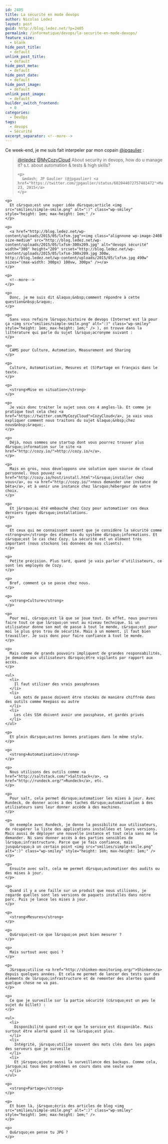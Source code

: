```yaml
---
id: 2405
title: La sécurité en mode devops
author: Nicolas Ledez
layout: post
guid: http://blog.ledez.net/?p=2405
permalink: /informatique/devops/la-securite-en-mode-devops/
feature_size:
  - blank
hide_post_title:
  - default
unlink_post_title:
  - default
hide_post_meta:
  - default
hide_post_date:
  - default
hide_post_image:
  - default
unlink_post_image:
  - default
builder_switch_frontend:
  - 0
categories:
  - DevOps
tags:
  - devops
  - Sécurité
excerpt_separator: <!--more-->
---
```

Ce week-end, je me suis fait interpeler par mon copain [@jpgaulier][1] :

<div class="post-embed">
  <blockquote class="twitter-tweet" width="500">
    <p lang="en" dir="ltr">
      <a href="https://twitter.com/nledez">@nledez</a> <a href="https://twitter.com/MyCozyCloud">@MyCozyCloud</a> About security in devops, how do u manage it? s.t. about automation & tests & high skills?
    </p>
    
    <p>
      &mdash; JP Gaulier (@jpgaulier) <a href="https://twitter.com/jpgaulier/status/602044072757481472">May 23, 2015</a>
    </p>
  </blockquote>
  
  <p>
    </div> 
    
    <p>
      Et c&rsquo;est une super idée d&rsquo;article <img src="smilies/simple-smile.png" alt=":)" class="wp-smiley" style="height: 1em; max-height: 1em;" />
    </p>
    
    <p>
      <a href="http://blog.ledez.net/wp-content/uploads/2015/05/lxfsm.jpg"><img class="alignnone wp-image-2408 size-medium" src="http://blog.ledez.net/wp-content/uploads/2015/05/lxfsm-300x209.jpg" alt="devops sécurité" width="300" height="209" srcset="http://blog.ledez.net/wp-content/uploads/2015/05/lxfsm-300x209.jpg 300w, http://blog.ledez.net/wp-content/uploads/2015/05/lxfsm.jpg 490w" sizes="(max-width: 300px) 100vw, 300px" /></a>
    </p>
    
    <p>
      <!--more-->
    </p>
    
    <p>
      Donc, je me suis dit &laquo;&nbsp;comment répondre à cette question&nbsp;&raquo;.
    </p>
    
    <p>
      Sans vous refaire l&rsquo;histoire de devops (Internet est là pour ça <img src="smilies/simple-smile.png" alt=":)" class="wp-smiley" style="height: 1em; max-height: 1em;" /> ), on trouve dans la littérature qui parle du sujet l&rsquo;acronyme suivant :
    </p>
    
    <p>
      CAMS pour Culture, Automation, Measurement and Sharing
    </p>
    
    <p>
      Culture, Automatisation, Mesures et (S)Partage en français dans le texte.
    </p>
    
    <p>
      <strong>Mise en situation</strong>
    </p>
    
    <p>
      Je vais donc traiter le sujet sous ces 4 angles-là. Et comme je pratique tout cela chez <a href="https://twitter.com/MyCozyCloud">CozyCloud</a>, je vais vous expliquer comment nous traitons du sujet &laquo;&nbsp;chez nous&nbsp;&raquo;.
    </p>
    
    <p>
      Déjà, nous sommes une startup dont vous pourrez trouver plus d&rsquo;information sur le site <a href="http://cozy.io/">http://cozy.io/</a>.
    </p>
    
    <p>
      Mais en gros, nous développons une solution open source de cloud personnel. Vous pouvez <a href="http://cozy.io/host/install.html">l&rsquo;installer chez vous</a>, ou <a href="http://cozy.io/">nous demander une instance de bêta</a>, et à venir une instance chez l&rsquo;hébergeur de votre choix.
    </p>
    
    <p>
      Et j&rsquo;ai été embauché chez Cozy pour automatiser ces deux derniers types d&rsquo;installations.
    </p>
    
    <p>
      Et ceux qui me connaissent savent que je considère la sécurité comme <strong>un</strong> des éléments du système d&rsquo;informations. Et c&rsquo;est le cas chez Cozy. La sécurité est un élément très important (nous stockons les données de nos clients).
    </p>
    
    <p>
      Petite précision. Plus tard, quand je vais parler d’utilisateurs, ce sont les employés de Cozy.
    </p>
    
    <p>
      Bref, comment ça se passe chez nous.
    </p>
    
    <p>
      <strong>Culture</strong>
    </p>
    
    <p>
      Pour moi, c&rsquo;est là que se joue tout. En effet, nous pourrons faire tout ce que l&rsquo;on veut au niveau technique. Si un utilisateur donne son mot de passe à tout le monde, c&rsquo;est pour moi le plus gros trou de sécurité. Mais à un moment, il faut bien travailler. Je suis donc pour faire confiance à tout le monde.
    </p>
    
    <p>
      Mais comme de grands pouvoirs impliquent de grandes responsabilités, je demande aux utilisateurs d&rsquo;être vigilants par rapport aux accès.
    </p>
    
    <ul>
      <li>
        Il faut utiliser des vrais passphrases
      </li>
      <li>
        Les mots de passe doivent être stockés de manière chiffrée dans des outils comme Keepass ou autre
      </li>
      <li>
        Les clés SSH doivent avoir une passphase, et gardés privés
      </li>
    </ul>
    
    <p>
      Et plein d&rsquo;autres bonnes pratiques dans le même style.
    </p>
    
    <p>
      <strong>Automatisation</strong>
    </p>
    
    <p>
      Nous utilisons des outils comme <a href="http://saltstack.com/">Saltstack</a>, <a href="http://rundeck.org/">Rundeck</a>, etc.
    </p>
    
    <p>
      Pour salt, cela permet d&rsquo;automatiser les mises à jour. Avec Rundeck, de donner accès à des taches d&rsquo;automatisation à des utilisateurs sans leur donner accède à des machines.
    </p>
    
    <p>
      Un exemple avec Rundeck, je donne la possibilité aux utilisateurs, de récupérer la liste des applications installées et leurs versions. Mais aussi de déployer une nouvelle instance et tout cela sans me le demander. Ni sans donner accès à des parties sensibles de l&rsquo;infrastructure. Parce que je fais confiance, mais jusqu&rsquo;à un certain point <img src="smilies/simple-smile.png" alt=":)" class="wp-smiley" style="height: 1em; max-height: 1em;" />
    </p>
    
    <p>
      Ensuite avec salt, cela me permet d&rsquo;automatiser des audits ou des mises à jour.
    </p>
    
    <p>
      Quand il y a une faille sur un produit que nous utilisons, je regarde quelles sont les versions de paquets installés dans notre parc. Puis je lance les mises à jour.
    </p>
    
    <p>
      <strong>Mesures</strong>
    </p>
    
    <p>
      Qu&rsquo;est-ce que l&rsquo;on peut bien mesurer ?
    </p>
    
    <p>
      Mais surtout avec quoi ?
    </p>
    
    <p>
      J&rsquo;utilise <a href="http://shinken-monitoring.org/">Shinken</a> depuis quelques années. Et cela me permet de lancer des tests sur des éléments de l&rsquo;infrastructure et de remonter des alertes quand quelque chose ne va pas.
    </p>
    
    <p>
      Ce que je surveille sur la partie sécurité (c&rsquo;est un peu le sujet du billet) :
    </p>
    
    <ul>
      <li>
        Disponibilité quand est-ce que le service est disponible. Mais surtout être alerté quand il ne l&rsquo;est plus.
      </li>
      <li>
        Intégrité, j&rsquo;utilise souvent des mots clés dans les pages des serveurs que je surveille
      </li>
      <li>
        Et j&rsquo;ajoute aussi la surveillance des backups. Comme cela, j&rsquo;ai tous mes problèmes en cours dans une seule vue
      </li>
    </ul>
    
    <p>
      <strong>Partage</strong>
    </p>
    
    <p>
      Et bien là, j&rsquo;écris des articles de blog <img src="smilies/simple-smile.png" alt=":)" class="wp-smiley" style="height: 1em; max-height: 1em;" />
    </p>
    
    <p>
      Qu&rsquo;en pense tu JPG ?
    </p>

 [1]: https://twitter.com/jpgaulier/
